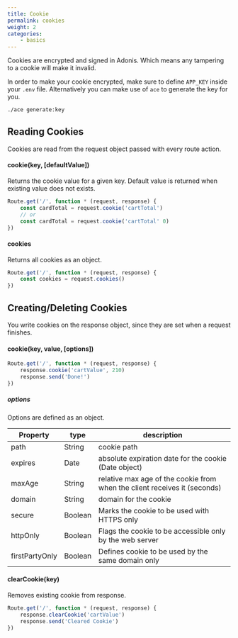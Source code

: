```yaml
---
title: Cookie
permalink: cookies
weight: 2
categories:
	- basics
---
```


Cookies are encrypted and signed in Adonis. Which means any tampering to a cookie will make it invalid. 

In order to make your cookie encrypted, make sure to define `APP_KEY` inside your `.env` file. Alternatively you can make use of `ace` to generate the key for you.

```bash
./ace generate:key
```

## Reading Cookies

Cookies are read from the request object passed with every route action.

#### cookie(key, [defaultValue])

Returns the cookie value for a given key. Default value is returned when existing value does not exists.

```javascript
Route.get('/', function * (request, response) {
	const cardTotal = request.cookie('cartTotal')
	// or
	const cardTotal = request.cookie('cartTotal' 0)
})
```

#### cookies

Returns all cookies as an object.

```javascript
Route.get('/', function * (request, response) {
	const cookies = request.cookies()
})
```

## Creating/Deleting Cookies

You write cookies on the response object, since they are set when a request finishes.

#### cookie(key, value, [options])

```javascript
Route.get('/', function * (request, response) {
	response.cookie('cartValue', 210)
	response.send('Done!')
})
```

##### options

Options are defined as an object.

| Property       | type    | description                              |
| -------------- | ------- | ---------------------------------------- |
| path           | String  | cookie path                              |
| expires        | Date    | absolute expiration date for the cookie (Date object) |
| maxAge         | String  | relative max age of the cookie from when the client receives it (seconds) |
| domain         | String  | domain for the cookie                    |
| secure         | Boolean | Marks the cookie to be used with HTTPS only |
| httpOnly       | Boolean | Flags the cookie to be accessible only by the web server |
| firstPartyOnly | Boolean | Defines cookie to be used by the same domain only |

#### clearCookie(key)

Removes existing cookie from response.

```javascript
Route.get('/', function * (request, response) {
	response.clearCookie('cartValue')
	response.send('Cleared Cookie')
})
```